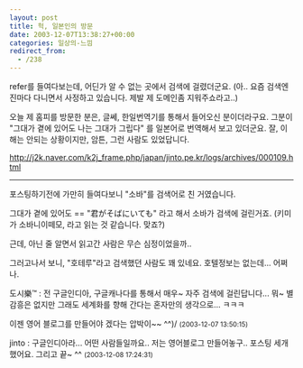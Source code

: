 ```yaml
---
layout: post
title: 헉, 일본인의 방문
date: 2003-12-07T13:38:27+00:00
categories: 일상의-느낌
redirect_from:
  - /238
---
```


refer를 들여다보는데, 어딘가 알 수 없는 곳에서 검색에 걸렸더군요. (아.. 요즘 검색엔진마다 다니면서 사정하고 있습니다. 제발 제 도메인좀 지워주쇼라고..)

오늘 제 홈피를 방문한 분은, 글쎄, 한일번역기를 통해서 들어오신 분이더라구요. 그분이 "그대가 곁에 있어도 나는 그대가 그립다" 를 일본어로 번역해서 보고 있더군요. 잘, 이해는 안되는 상황이지만, 암튼, 그런 사람도 있었답니다.

http://j2k.naver.com/k2j_frame.php/japan/jinto.pe.kr/logs/archives/000109.html

---

포스팅하기전에 가만히 들여다보니 "소바"를 검색어로 친 거였습니다.

그대가 곁에 있어도 == "君がそばにいても" 라고 해서 소바가 검색에 걸린거죠. (키미가 소바니이떼모, 라고 읽는 것 같습니다. 맞죠?)

근데, 아닌 줄 알면서 읽고간 사람은 무슨 심정이었을까..

그러고나서 보니, "호테루"라고 검색했던 사람도 꽤 있네요. 호텔정보는 없는데... 어쩌나.
<div id=comments>
<div class=comment>
<!--- cmt:507 --->
<!--- mail: --->
<!--- parent:0 --->
도시樂™ : 
전 구글인디아, 구글캐나다를 통해서 매우~ 자주 검색에 걸린답니다...
뭐~ 별 감흥은 없지만 그래도 세계화를 향해 간다는
혼자만의 생각으로... ㅋㅋㅋ

이젠 영어 블로그를 만들어야 겠다는 압박이~~ 
^^)/
 <small>(2003-12-07 13:50:15)</small>
</div>
<div class=comment>
<!--- cmt:508 --->
<!--- mail: --->
<!--- parent:0 --->
jinto : 
구글인디아라... 어떤 사람들일까요..
저는 영어블로그 만들어놓구.. 포스팅 세개 했어요. 그리고 끝~ ^^
 <small>(2003-12-08 17:24:31)</small>
</div>
</div>
